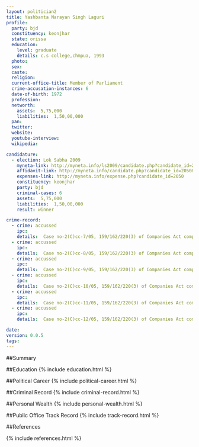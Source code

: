 ```yaml
---
layout: politician2
title: Yashbanta Narayan Singh Laguri
profile: 
  party: bjd
  constituency: keonjhar
  state: orissa
  education: 
    level: graduate
    details: c.s college,chmpua, 1993
  photo: 
  sex: 
  caste: 
  religion: 
  current-office-title: Member of Parliament
  crime-accusation-instances: 6
  date-of-birth: 1972
  profession: 
  networth: 
    assets:  5,75,000
    liabilities:  1,50,00,000
  pan: 
  twitter: 
  website: 
  youtube-interview: 
  wikipedia: 

candidature: 
  - election: Lok Sabha 2009
    myneta-link: http://myneta.info/ls2009/candidate.php?candidate_id=2050
    affidavit-link: http://myneta.info/candidate.php?candidate_id=2050&scan=original
    expenses-link: http://myneta.info/expense.php?candidate_id=2050
    constituency: keonjhar 
    party: bjd
    criminal-cases: 6
    assets:  5,75,000
    liabilities:  1,50,00,000
    result: winner 

crime-record: 
  - crime: accussed
    ipc: 
    details:  Case no-2(C)cc-7/05, 159/162/220(3) of Companies Act complain ADDL, Chief JudicialMajistrate Special,Cuttack Dt.20.01.05  
  - crime: accussed
    ipc: 
    details:  Case no-2(C)cc-8/05, 159/162/220(3) of Companies Act complain ADDL, Chief JudicialMajistrate Special,Cuttack Dt.20.01.05  
  - crime: accussed
    ipc: 
    details:  Case no-2(C)cc-9/05, 159/162/220(3) of Companies Act complain ADDL, Chief JudicialMajistrate Special,Cuttack Dt.20.01.05  
  - crime: accussed
    ipc: 
    details:  Case no-2(C)cc-10/05, 159/162/220(3) of Companies Act complain ADDL, Chief JudicialMajistrate Special,Cuttack Dt.20.01.05  
  - crime: accussed
    ipc: 
    details:  Case no-2(C)cc-11/05, 159/162/220(3) of Companies Act complain ADDL, Chief JudicialMajistrate Special,Cuttack Dt.20.01.05  
  - crime: accussed
    ipc: 
    details:  Case no-2(C)cc-12/05, 159/162/220(3) of Companies Act complain ADDL, Chief JudicialMajistrate Special,Cuttack Dt.20.01.05  

date: 
version: 0.0.5
tags: 
---
```

##Summary


##Education
{% include education.html %}


##Political Career
{% include political-career.html %}


##Criminal Record
{% include criminal-record.html %}


##Personal Wealth
{% include personal-wealth.html %}


##Public Office Track Record
{% include track-record.html %}


##References


{% include references.html %}